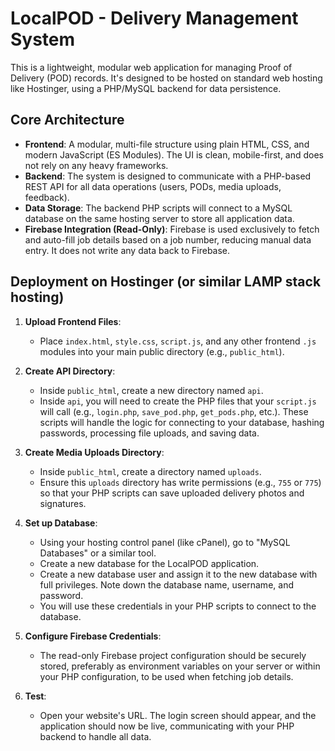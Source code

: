 # LocalPOD - Delivery Management System

This is a lightweight, modular web application for managing Proof of Delivery (POD) records. It's designed to be hosted on standard web hosting like Hostinger, using a PHP/MySQL backend for data persistence.

## Core Architecture

*   **Frontend**: A modular, multi-file structure using plain HTML, CSS, and modern JavaScript (ES Modules). The UI is clean, mobile-first, and does not rely on any heavy frameworks.
*   **Backend**: The system is designed to communicate with a PHP-based REST API for all data operations (users, PODs, media uploads, feedback).
*   **Data Storage**: The backend PHP scripts will connect to a MySQL database on the same hosting server to store all application data.
*   **Firebase Integration (Read-Only)**: Firebase is used exclusively to fetch and auto-fill job details based on a job number, reducing manual data entry. It does not write any data back to Firebase.

## Deployment on Hostinger (or similar LAMP stack hosting)

1.  **Upload Frontend Files**:
    *   Place `index.html`, `style.css`, `script.js`, and any other frontend `.js` modules into your main public directory (e.g., `public_html`).

2.  **Create API Directory**:
    *   Inside `public_html`, create a new directory named `api`.
    *   Inside `api`, you will need to create the PHP files that your `script.js` will call (e.g., `login.php`, `save_pod.php`, `get_pods.php`, etc.). These scripts will handle the logic for connecting to your database, hashing passwords, processing file uploads, and saving data.

3.  **Create Media Uploads Directory**:
    *   Inside `public_html`, create a directory named `uploads`.
    *   Ensure this `uploads` directory has write permissions (e.g., `755` or `775`) so that your PHP scripts can save uploaded delivery photos and signatures.

4.  **Set up Database**:
    *   Using your hosting control panel (like cPanel), go to "MySQL Databases" or a similar tool.
    *   Create a new database for the LocalPOD application.
    *   Create a new database user and assign it to the new database with full privileges. Note down the database name, username, and password.
    *   You will use these credentials in your PHP scripts to connect to the database.

5.  **Configure Firebase Credentials**:
    *   The read-only Firebase project configuration should be securely stored, preferably as environment variables on your server or within your PHP configuration, to be used when fetching job details.

6.  **Test**:
    *   Open your website's URL. The login screen should appear, and the application should now be live, communicating with your PHP backend to handle all data.
